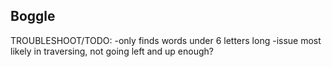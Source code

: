 ## Boggle

TROUBLESHOOT/TODO:
-only finds words under 6 letters long
  -issue most likely in traversing, not going left and up enough?
